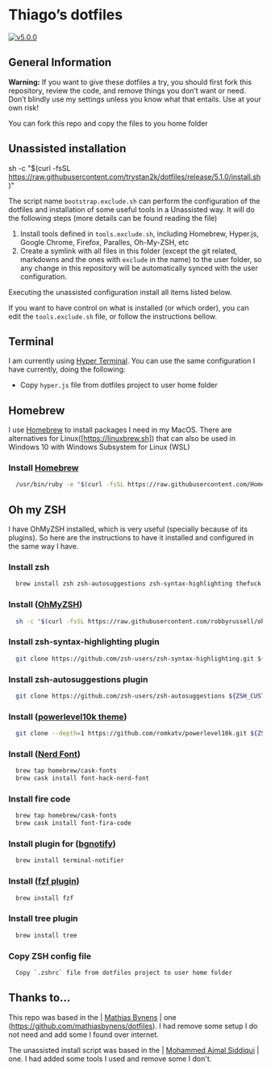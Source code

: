 # Thiago’s dotfiles

[![v5.0.0](https://img.shields.io/badge/version-5.0.0-brightgreen.svg)](https://github.com/trystan2k/dotfiles/tree/v5.0.0)

## General Information

**Warning:** If you want to give these dotfiles a try, you should first fork this repository, review the code, and remove things you don’t want or need. Don’t blindly use my settings unless you know what that entails. Use at your own risk!

You can fork this repo and copy the files to you home folder

## Unassisted installation

sh -c "$(curl -fsSL https://raw.githubusercontent.com/trystan2k/dotfiles/release/5.1.0/install.sh)"

The script name `bootstrap.exclude.sh` can perform the configuration of the dotfiles and installation of some useful tools in a Unassisted way. It will do the following steps (more details can be found reading the file)

1. Install tools defined in `tools.exclude.sh`, including Homebrew, Hyper.js, Google Chrome, Firefox, Paralles, Oh-My-ZSH, etc
2. Create a symlink with all files in this folder (except the git related, markdowns and the ones with `exclude` in the name) to the user folder, so any change in this repository will be automatically synced with the user configuration.

Executing the unassisted configuration install all items listed below. 

If you want to have control on what is installed (or which order), you can edit the `tools.exclude.sh` file, or follow the instructions bellow.

## Terminal

I am currently using [Hyper Terminal](https://hyper.is/).
You can use the same configuration I have currently, doing the following:

- Copy `hyper.js` file from dotfiles project to user home folder

## Homebrew

I use [Homebrew](https://brew.sh/) to install packages I need in my MacOS. There are alternatives for Linux([https://linuxbrew.sh]) that can also be used in Windows 10 with Windows Subsystem for Linux (WSL)

### Install [Homebrew](https://brew.sh/)

```bash
  /usr/bin/ruby -e "$(curl -fsSL https://raw.githubusercontent.com/Homebrew/install/master/install)"
```

## Oh my ZSH 

I have OhMyZSH installed, which is very useful (specially because of its plugins). So here are the instructions to have it installed and configured in the same way I have.

### Install zsh

```bash
  brew install zsh zsh-autosuggestions zsh-syntax-highlighting thefuck autojump
```

### Install ([OhMyZSH](https://github.com/robbyrussell/oh-my-zsh))

```bash
  sh -c "$(curl -fsSL https://raw.githubusercontent.com/robbyrussell/oh-my-zsh/master/tools/install.sh)"
```

### Install zsh-syntax-highlighting plugin

```bash
  git clone https://github.com/zsh-users/zsh-syntax-highlighting.git ${ZSH_CUSTOM:-~/.oh-my-zsh/custom}/plugins/zsh-syntax-highlighting
```

### Install zsh-autosuggestions plugin

```bash
  git clone https://github.com/zsh-users/zsh-autosuggestions ${ZSH_CUSTOM:-~/.oh-my-zsh/custom}/plugins/zsh-autosuggestions
```

### Install ([powerlevel10k theme](https://github.com/romkatv/powerlevel10k))

```bash
  git clone --depth=1 https://github.com/romkatv/powerlevel10k.git ${ZSH_CUSTOM:-~/.oh-my-zsh/custom}/themes/powerlevel10k
```

### Install ([Nerd Font](https://github.com/ryanoasis/nerd-fonts))

```bash
  brew tap homebrew/cask-fonts
  brew cask install font-hack-nerd-font
```

### Install fire code

```bash
  brew tap homebrew/cask-fonts
  brew cask install font-fira-code
```

### Install plugin for ([bgnotify](https://github.com/robbyrussell/oh-my-zsh/tree/master/plugins/bgnotify))

```bash
  brew install terminal-notifier
```

### Install ([fzf plugin](https://github.com/junegunn/fzf))

```bash
  brew install fzf
```

### Install tree plugin

```bash
  brew install tree
```

### Copy ZSH config file

```bash
  Copy `.zshrc` file from dotfiles project to user home folder
```

## Thanks to...

This repo was based in the | [Mathias Bynens](https://mathiasbynens.be/) | one (https://github.com/mathiasbynens/dotfiles). I had remove some setup I do not need and add some I found over internet.

The unassisted install script was based in the | [Mohammed Ajmal Siddiqui](https://github.com/ajmalsiddiqui/dotfiles) | one. I had added some tools I used and remove some I don't.
